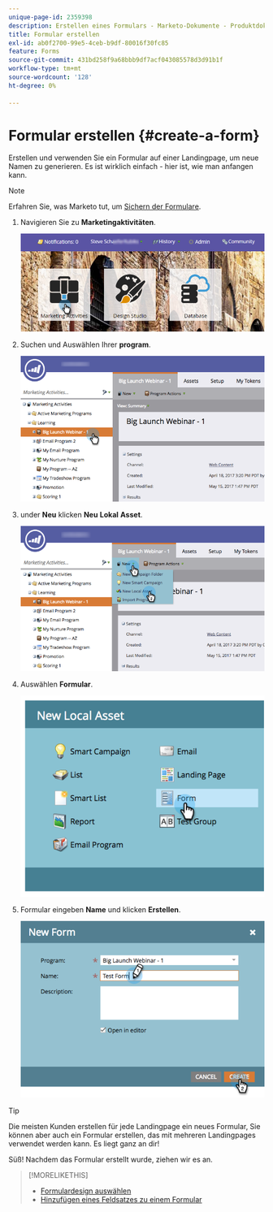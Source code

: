 ```yaml
---
unique-page-id: 2359398
description: Erstellen eines Formulars - Marketo-Dokumente - Produktdokumentation
title: Formular erstellen
exl-id: ab0f2700-99e5-4ceb-b9df-80016f30fc85
feature: Forms
source-git-commit: 431bd258f9a68bbb9df7acf043085578d3d91b1f
workflow-type: tm+mt
source-wordcount: '128'
ht-degree: 0%

---
```


# Formular erstellen {#create-a-form}

Erstellen und verwenden Sie ein Formular auf einer Landingpage, um neue Namen zu generieren. Es ist wirklich einfach - hier ist, wie man anfangen kann.

>[!NOTE]
>
>Erfahren Sie, was Marketo tut, um [Sichern der Formulare](https://nation.marketo.com/t5/Product-Documents/Forms-Service-Enhancements/ta-p/303670#M1038).

1. Navigieren Sie zu **Marketingaktivitäten**.

   ![](assets/login-marketing-activities.png)

1. Suchen und Auswählen Ihrer **program**.

   ![](assets/programseelct.png)

1. under **Neu** klicken **Neu** **Lokal** **Asset**.

   ![](assets/newlocalasset.png)

1. Auswählen **Formular**.

   ![](assets/image2014-9-15-17-3a1-3a20.png)

1. Formular eingeben **Name** und klicken **Erstellen**.

   ![](assets/newformwithhands.png)

>[!TIP]
>
>Die meisten Kunden erstellen für jede Landingpage ein neues Formular, Sie können aber auch ein Formular erstellen, das mit mehreren Landingpages verwendet werden kann. Es liegt ganz an dir!

Süß! Nachdem das Formular erstellt wurde, ziehen wir es an.

>[!MORELIKETHIS]
>
>* [Formulardesign auswählen](/help/marketo/product-docs/demand-generation/forms/creating-a-form/select-a-form-theme.md)
>* [Hinzufügen eines Feldsatzes zu einem Formular](/help/marketo/product-docs/demand-generation/forms/form-fields/add-a-fieldset-to-a-form.md)
